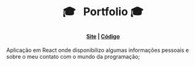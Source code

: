 # <p align="center">:mortar_board:  &nbsp; Portfolio :mortar_board: </p>

#### <p align="center"> <a href="https://christopher-hauschild.netlify.app">Site</a> | <a href="https://github.com/ChristopherHauschild/My-Portfolio">Código</a> </p>

Aplicação em React onde disponibilizo algumas informações pessoais e sobre o meu contato com o mundo da programação;
